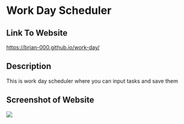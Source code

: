 # Work Day Scheduler
<h2>Link To Website</h2>

<a href= "https://brian-000.github.io/work-day/">https://brian-000.github.io/work-day/</a>

<h2>Description</h2>
<p> This is work day scheduler where you can input tasks and save them</p>

<h2>Screenshot of Website</h2>

<img src="work-day/assets/images/_Users_x_Desktop_bootcamp_week-5_challenge-5_work-day_index.html.png">

